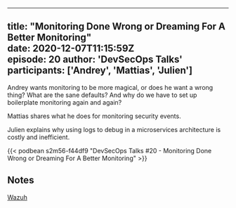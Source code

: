 ---	 
 title: "Monitoring Done Wrong or Dreaming For A Better Monitoring"	 
 date: 2020-12-07T11:15:59Z	 
 episode: 20
 author: 'DevSecOps Talks'
 participants: ['Andrey', 'Mattias', 'Julien']	 
 ---	 
  
Andrey wants monitoring to be more magical, or does he want a wrong thing? What are the sane defaults? And why do we have to set up boilerplate monitoring again and again?
  
 Mattias shares what he does for monitoring security events.
  
 Julien explains why using logs to debug in a microservices architecture is costly and inefficient. 
  
 <!--more-->	 

 <!-- Player -->	 
 {{< podbean s2m56-f44df9 "DevSecOps Talks #20 - Monitoring Done Wrong or Dreaming For A Better Monitoring" >}}	 
  

 ## Notes	 
[Wazuh](https://wazuh.com/)
